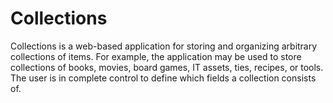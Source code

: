 # Collections

Collections is a web-based application for storing and organizing
arbitrary collections of items.  For example, the application may be used to
store collections of books, movies, board games, IT assets, ties, recipes,
or tools. The user is in complete control to define which fields a collection
consists of.
